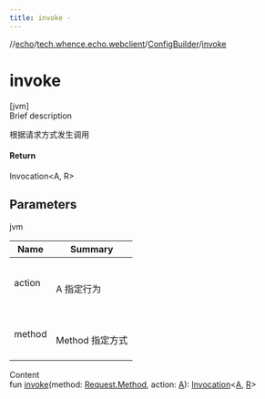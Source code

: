 ```yaml
---
title: invoke -
---
```

//[echo](../../index.md)/[tech.whence.echo.webclient](../index.md)/[ConfigBuilder](index.md)/[invoke](invoke.md)



# invoke  
[jvm]  
Brief description  


根据请求方式发生调用



#### Return  


Invocation<A, R>



## Parameters  
  
jvm  
  
|  Name|  Summary| 
|---|---|
| action| <br><br>A 指定行为<br><br>
| method| <br><br>Method 指定方式<br><br>
  
  
Content  
fun [invoke](invoke.md)(method: [Request.Method](../../tech.whence.echo.webclient.request/-request/-method/index.md), action: [A](index.md)): [Invocation](../-invocation/index.md)<[A](index.md), [R](index.md)>  



